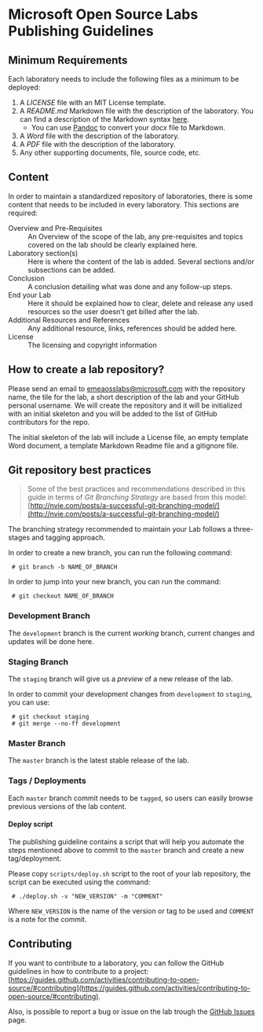 # Microsoft Open Source Labs Publishing Guidelines


## Minimum Requirements

Each laboratory needs to include the following files as a minimum to be deployed:

1. A *LICENSE* file with an MIT License template.
2. A *README.md* Markdown file with the description of the laboratory. You can find a description of the Markdown syntax [here](https://guides.github.com/features/mastering-markdown/).
    * You can use [Pandoc](http://pandoc.org/index.html) to convert your *docx* file to Markdown.
3. A *Word* file with the description of the laboratory.
4. A *PDF* file with the description of the laboratory. 
5. Any other supporting documents, file, source code, etc.


## Content

In order to maintain a standardized repository of laboratories, there is some content that needs to be included in every laboratory. This sections are required:

<dl>

  <dt>Overview and Pre-Requisites</dt>
  <dd>An Overview of the scope of the lab, any pre-requisites and topics covered on the lab should be clearly explained here.</dd>

  <dt>Laboratory section(s)</dt>
  <dd>Here is where the content of the lab is added. Several sections and/or subsections can be added.</dd>

  <dt>Conclusion</dt>
  <dd>A conclusion detailing what was done and any follow-up steps.</dd>

  <dt>End your Lab</dt>
  <dd>Here it should be explained how to clear, delete and release any used resources so the user doesn't get billed after the lab.</dd>

  <dt>Additional Resources and References</dt>
  <dd>Any additional resource, links, references should be added here.</dd>

  <dt>License</dt>
  <dd>The licensing and copyright information</dd>

</dl>


## How to create a lab repository?

Please send an email to [emeaosslabs@microsoft.com](mailto:emeaosslabs@microsoft.com) with the repository name, the tile for the lab, a short description of the lab and your GitHub personal username.
We will create the repository and it will be initialized with an initial skeleton and you will be added to the list of GitHub contributors for the repo.

The initial skeleton of the lab will include a License file, an empty template Word document, a template Markdown Readme file and a gitignore file.
 

## Git repository best practices 

> Some of the best practices and recommendations described in this guide in terms of *Git Branching Strategy* are based from this model: [http://nvie.com/posts/a-successful-git-branching-model/](http://nvie.com/posts/a-successful-git-branching-model/)

The branching strategy recommended to maintain your Lab follows a three-stages and tagging approach.

In order to create a new branch, you can run the following command:

     # git branch -b NAME_OF_BRANCH

In order to jump into your new branch, you can run the command:

     # git checkout NAME_OF_BRANCH


### Development Branch

The `development` branch is the current *working* branch, current changes and updates will be done here.


### Staging Branch

The `staging` branch will give us a *preview* of a new release of the lab.

In order to commit your development changes from `development` to `staging`, you can use:

     # git checkout staging
     # git merge --no-ff development


### Master Branch

The `master` branch is the latest stable release of the lab.


### Tags / Deployments

Each `master` branch commit needs to be `tagged`, so users can easily browse previous versions of the lab content.


#### Deploy script

The publishing guideline contains a script that will help you automate the steps mentioned above to commit to the `master` branch and create a new tag/deployment.

Please copy `scripts/deploy.sh` script to the root of your lab repository, the script can be executed using the command:

     # ./deploy.sh -v "NEW_VERSION" -m "COMMENT"

Where `NEW_VERSION` is the name of the version or tag to be used and  `COMMENT` is a note for the commit.

## Contributing

If you want to contribute to a laboratory, you can follow the GitHub guidelines in how to contribute to a project: [https://guides.github.com/activities/contributing-to-open-source/#contributing](https://guides.github.com/activities/contributing-to-open-source/#contributing).

Also, is possible to report a bug or issue on the lab trough the [GitHub Issues](https://github.com/Microsoft-OpenSource-Labs/publishing-guidelines/issues) page.

